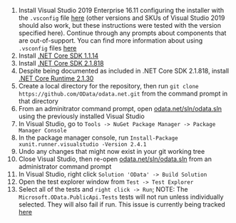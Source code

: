 1. Install Visual Studio 2019 Enterprise 16.11 configuring the installer with the `.vsconfig` file [here](./odata.vsconfig) (other versions and SKUs of Visual Studio 2019 should also work, but these instructions were tested with the version specified here). Continue through any prompts about components that are out-of-support. You can find more information about using `.vsconfig` files [here](https://docs.microsoft.com/en-us/visualstudio/install/import-export-installation-configurations?view=vs-2022)
2. Install [.NET Core SDK 1.1.14](https://dotnet.microsoft.com/download/dotnet/1.1)
3. Install [.NET Core SDK 2.1.818](https://dotnet.microsoft.com/download/dotnet/2.1)
4. Despite being documented as included in .NET Core SDK 2.1.818, install [.NET Core Runtime 2.1.30](https://dotnet.microsoft.com/download/dotnet/2.1)
5. Create a local directory for the repository, then run `git clone https://github.com/OData/odata.net.git` from the command prompt in that directory
6. From an adminitrator command prompt, open [odata.net/sln/odata.sln](OData.sln) using the previously installed Visual Studio
7. In Visual Studio, go to `Tools -> NuGet Package Manager -> Package Manager Console`
8. In the package manager console, run `Install-Package xunit.runner.visualstudio -Version 2.4.1`
9. Undo any changes that might now exist in your git working tree
10. Close Visual Studio, then re-open [odata.net/sln/odata.sln](OData.sln) from an administrator command prompt
11. In Visual Studio, right click `Solution 'OData' -> Build Solution`
12. Open the test explorer window from `Test -> Test Explorer`
13. Select all of the tests and `right click -> Run`; NOTE: The `Microsoft.OData.PublicApi.Tests` tests will not run unless individually selected. They will also fail if run. This issue is currently being tracked [here](https://github.com/OData/odata.net/issues/2284)
